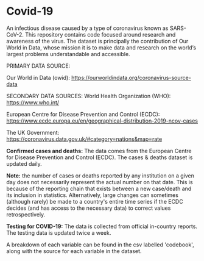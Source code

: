 # Covid-19

An infectious disease caused by a type of coronavirus known as SARS-CoV-2. This repository contains code focused around research and awareness of the virus. The dataset is principally the contribution of Our World in Data, whose mission it is to make data and research on the world’s largest problems understandable and accessible. 


PRIMARY DATA SOURCE:

Our World in Data (owid): https://ourworldindata.org/coronavirus-source-data

SECONDARY DATA SOURCES:
World Health Organization (WHO): https://www.who.int/

European Centre for Disease Prevention and Control (ECDC): https://www.ecdc.europa.eu/en/geographical-distribution-2019-ncov-cases

The UK Government: https://coronavirus.data.gov.uk/#category=nations&map=rate

**Confirmed cases and deaths:** The data comes from the European Centre for Disease Prevention and Control (ECDC). The cases & deaths dataset is updated daily. 

**Note:** the number of cases or deaths reported by any institution on a given day does not necessarily represent the actual number on that date. This is because of the reporting chain that exists between a new case/death and its inclusion in statistics. Alternatively, large changes can sometimes (although rarely) be made to a country's entire time series if the ECDC decides (and has access to the necessary data) to correct values retrospectively.

**Testing for COVID-19:** The data is collected from official in-country reports. The testing data is updated twice a week.

A breakdown of each variable can be found in the csv labelled 'codebook', along with the source for each variable in the dataset.
